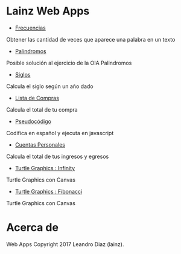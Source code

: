 # Lainz Web Apps
* [Frecuencias](https://lainz.github.io/webapps/frecuencias/)

Obtener las cantidad de veces que aparece una palabra en un texto

* [Palindromos](https://lainz.github.io/webapps/palindromos/)

Posible solución al ejercicio de la OIA Palindromos

* [Siglos](https://lainz.github.io/webapps/siglos/)

Calcula el siglo según un año dado

* [Lista de Compras](https://lainz.github.io/webapps/compras/)

Calcula el total de tu compra

* [Pseudocódigo](https://lainz.github.io/webapps/pseudocodigo/)

Codifica en español y ejecuta en javascript

* [Cuentas Personales](https://lainz.github.io/webapps/cuentas/)

Calcula el total de tus ingresos y egresos

* [Turtle Graphics : Infinity](https://lainz.github.io/webapps/turtlegraphics/)

Turtle Graphics con Canvas

* [Turtle Graphics : Fibonacci](https://lainz.github.io/webapps/turtlegraphicsfibonacci/)

Turtle Graphics con Canvas

# Acerca de
Web Apps Copyright 2017 Leandro Diaz (lainz).
